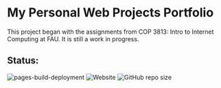 # My Personal Web Projects Portfolio

This project began with the assignments from COP 3813: Intro to Internet Computing at FAU.
It is still a work in progress.

## Status:

![pages-build-deployment](https://github.com/ADolbyB/joel/actions/workflows/pages/pages-build-deployment/badge.svg)
![Website](https://img.shields.io/website?label=Website&logo=Github&up_message=Online&url=https%3A%2F%2Fjoelbrigida.com)
![GitHub repo size](https://img.shields.io/github/repo-size/ADolbyB/joel?label=Repo%20Size&logo=Github)